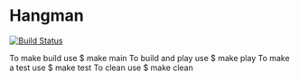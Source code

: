 # Hangman
[![Build Status](https://travis-ci.com/Nightopas/Hangman.svg?branch=master)](https://travis-ci.com/Nightopas/Hangman)

To make build use
$ make main
To build and play use
$ make play
To make a test use
$ make test
To clean use
$ make clean

